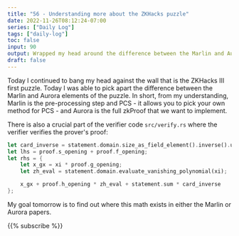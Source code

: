 ```yaml
---
title: "56 - Understanding more about the ZKHacks puzzle"
date: 2022-11-26T08:12:24-07:00
series: ["Daily Log"]
tags: ["daily-log"]
toc: false
input: 90
output: Wrapped my head around the difference between the Marlin and Aurora protocols
draft: false
---
```

Today I continued to bang my head against the wall that is the ZKHacks III first puzzle. Today I was able to pick apart the difference between the Marlin and Aurora elements of the puzzle. In short, from my understanding, Marlin is the pre-processing step and PCS - it allows you to pick your own method for PCS - and Aurora is the full zkProof that we want to implement.

There is also a crucial part of the verifier code `src/verify.rs` where the verifier verifies the prover's proof:

```rust
let card_inverse = statement.domain.size_as_field_element().inverse().unwrap();
let lhs = proof.s_opening + proof.f_opening;
let rhs = {
    let x_gx = xi * proof.g_opening;
    let zh_eval = statement.domain.evaluate_vanishing_polynomial(xi);

    x_gx + proof.h_opening * zh_eval + statement.sum * card_inverse
};
```

My goal tomorrow is to find out where this math exists in either the Marlin or Aurora papers.

{{% subscribe %}}
